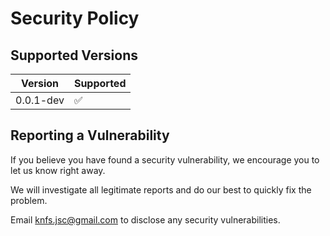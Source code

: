 # Security Policy

## Supported Versions

| Version | Supported          |
| ------- | ------------------ |
| 0.0.1-dev   | :white_check_mark: |


## Reporting a Vulnerability

If you believe you have found a security vulnerability, we encourage you to let us know right away.

We will investigate all legitimate reports and do our best to quickly fix the problem.

Email knfs.jsc@gmail.com to disclose any security vulnerabilities.
